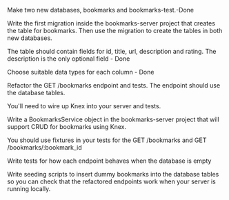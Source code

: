 Make two new databases, bookmarks and bookmarks-test.-Done

Write the first migration inside the bookmarks-server project that creates the table for bookmarks. Then use the migration to create the tables in both new databases.

The table should contain fields for id, title, url, description and rating. The description is the only optional field - Done

Choose suitable data types for each column - Done

Refactor the GET /bookmarks endpoint and tests. The endpoint should use the database tables.

You'll need to wire up Knex into your server and tests.

Write a BookmarksService object in the bookmarks-server project that will support CRUD for bookmarks using Knex.

You should use fixtures in your tests for the GET /bookmarks and GET /bookmarks/:bookmark_id

Write tests for how each endpoint behaves when the database is empty

Write seeding scripts to insert dummy bookmarks into the database tables so you can check that the refactored endpoints work when your server is running locally.